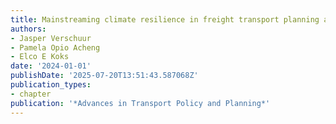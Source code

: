 ```yaml
---
title: Mainstreaming climate resilience in freight transport planning and operations
authors:
- Jasper Verschuur
- Pamela Opio Acheng
- Elco E Koks
date: '2024-01-01'
publishDate: '2025-07-20T13:51:43.587068Z'
publication_types:
- chapter
publication: '*Advances in Transport Policy and Planning*'
---
```


